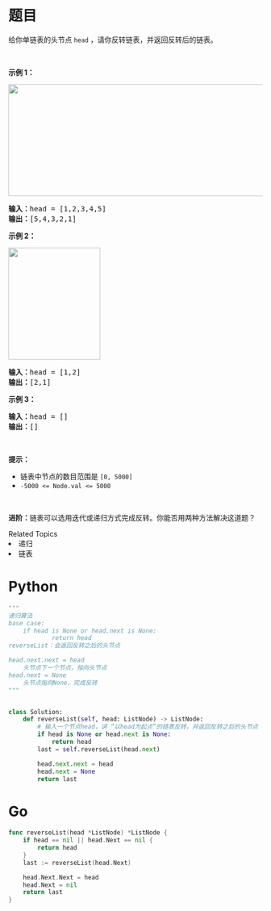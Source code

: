 # 题目

给你单链表的头节点 <code>head</code> ，请你反转链表，并返回反转后的链表。

<div class="original__bRMd">
<div>
<p> </p>

<p><strong>示例 1：</strong></p>
<img alt="" src="https://assets.leetcode.com/uploads/2021/02/19/rev1ex1.jpg" style="width: 542px; height: 222px;" />
<pre>
<strong>输入：</strong>head = [1,2,3,4,5]
<strong>输出：</strong>[5,4,3,2,1]
</pre>

<p><strong>示例 2：</strong></p>
<img alt="" src="https://assets.leetcode.com/uploads/2021/02/19/rev1ex2.jpg" style="width: 182px; height: 222px;" />
<pre>
<strong>输入：</strong>head = [1,2]
<strong>输出：</strong>[2,1]
</pre>

<p><strong>示例 3：</strong></p>

<pre>
<strong>输入：</strong>head = []
<strong>输出：</strong>[]
</pre>

<p> </p>

<p><strong>提示：</strong></p>

<ul>
	<li>链表中节点的数目范围是 <code>[0, 5000]</code></li>
	<li><code>-5000 <= Node.val <= 5000</code></li>
</ul>

<p> </p>

<p><strong>进阶：</strong>链表可以选用迭代或递归方式完成反转。你能否用两种方法解决这道题？</p>
</div>
</div>

<div><div>Related Topics</div><div><li>递归</li><li>链表</li></div></div>

# Python

```python
"""
递归算法
base case:
    if head is None or head.next is None:
            return head
reverseList：会返回反转之后的头节点

head.next.next = head
    头节点下一个节点，指向头节点
head.next = None
    头节点指向None，完成反转
"""


class Solution:
    def reverseList(self, head: ListNode) -> ListNode:
        # 输入一个节点head，讲 “以head为起点”的链表反转，并返回反转之后的头节点
        if head is None or head.next is None:
            return head
        last = self.reverseList(head.next)

        head.next.next = head
        head.next = None
        return last
```

# Go

```go
func reverseList(head *ListNode) *ListNode {
    if head == nil || head.Next == nil {
        return head
    }
    last := reverseList(head.Next)

    head.Next.Next = head
    head.Next = nil
    return last
}
```